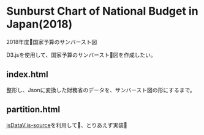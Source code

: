 # Sunburst Chart of National Budget in Japan(2018)

2018年度国家予算のサンバースト図

D3.jsを使用して、国家予算のサンバースト図を作成したい。

## index.html

整形し、Jsonに変換した財務省のデータを、サンバースト図の形にするまで。

## partition.html
[jsDataV.is-source](https://github.com/sathomas/jsDataV.is-source)を利用して、とりあえず実装

